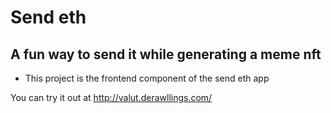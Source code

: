 # Send eth
## A fun way to send it while generating a meme nft

- This project is the frontend component of the send eth app

You can try it out at http://valut.derawllings.com/